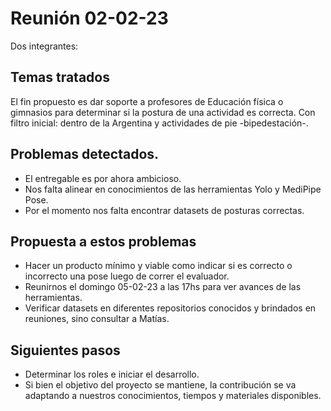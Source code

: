 # Reunión 02-02-23

Dos integrantes:

## Temas tratados
El fin propuesto es dar soporte a profesores de Educación física o gimnasios para determinar si la postura de una actividad es correcta. Con filtro inicial: dentro de la Argentina y actividades de pie -bipedestación-.

## Problemas detectados.

* El entregable es por ahora ambicioso.
* Nos falta alinear en conocimientos de las herramientas Yolo y MediPipe Pose.
* Por el momento nos falta encontrar datasets de posturas correctas.

## Propuesta a estos problemas

* Hacer un producto mínimo y viable como indicar si es correcto o incorrecto una pose luego de correr el evaluador.
* Reunirnos el domingo 05-02-23 a las 17hs para ver avances de las herramientas.
* Verificar datasets en diferentes repositorios conocidos y brindados en reuniones, sino consultar a Matías.
  
## Siguientes pasos

* Determinar los roles e iniciar el desarrollo.
* Si bien el objetivo del proyecto se mantiene, la contribución se va adaptando a nuestros conocimientos, tiempos y materiales disponibles.